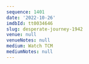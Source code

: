 ```yaml
---
sequence: 1401
date: '2022-10-26'
imdbId: tt0034646
slug: desperate-journey-1942
venue: null
venueNotes: null
medium: Watch TCM
mediumNotes: null
---
```


